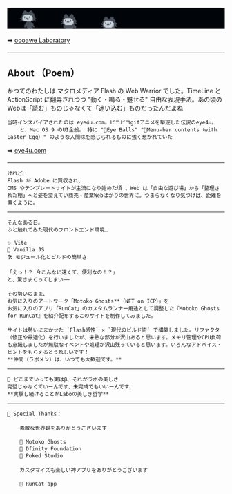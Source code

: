 
![electrocat](/docs/assets/soPretty.png)
  
➡️ [oooawe Laboratory](https://oooawe.github.io/)  


---  
  
  
## About （Poem）

かつてのわたしは マクロメディア Flash の Web Warrior でした。TimeLine と ActionScript に翻弄されつつ "動く・鳴る・魅せる" 自由な表現手法。あの頃の Webは「読む」ものじゃなくて「迷い込む」ものだったんだよね
    
    当時インスパイアされたのは eye4u.com。ピコピコgifアニメを駆逐した伝説のeye4u。
		と、Mac OS 9 のUI全般。 特に "👀Eye Balls" "🍎Menu-bar contents（with Easter Egg）" のような人間味を感じられるものに強く惹かれていた

➡️ [eye4u.com](https://web.archive.org/web/20040815055936/http://www.eye4u.com/home/)  
  
  
---  
  
  
    けれど、  
    Flash が Adobe に買収され、  
    CMS やテンプレートサイトが主流になり始めた頃 、Web は「自由な遊び場」から「整理された棚」へと姿を変えてい商売・産業Webばかりの世界に。つまらなくなり気づけば、距離を置くように。

  
---

  
    そんなある日。  
    ふと触れてみた現代のフロントエンド環境…
    
```
✨ Vite
🧩 Vanilla JS
🛠️ モジュール化とビルドの簡単さ
```
	
    「えっ！？ 今こんなに速くて、便利なの！？」    
    と、驚きまくってしまい──

    その勢いのまま、  
    お気に入りのアートワーク「Motoko Ghosts**（NFT on ICP）」を
    お気に入りのアプリ「RunCat」のカスタムランナー用途として調整した『Motoko Ghosts for RunCat』を紹介配布するこのサイトを制作してみました。
		
	サイトは勢いにまかせた `Flash感性` × `現代のビルド術` で構築しました。リファクタ（修正や最適化）を行いましたが、未熟な部分が沢山あると思います。メモリ管理やCPU負荷も意識しましたが無駄なイベントや処理が沢山残っていると思います。いろんなアドバイス・ヒントをもらえるとうれしいです！  
    **仲間（ラボメン）は、いつでも大歓迎です。**  

  
---

    🧬 どこまでいっても実はβ、それがラボの美しさ  
    完璧じゃなくていーんです、未完成でもいいーんです、  
    **実験し続けることがLaboの美しき哲学**
  

---  
	💚 Special Thanks： 	
 
		素敵な世界観をありがとうございます		
 
		💚 Motoko Ghosts  
		💚 Dfinity Foundation
		💚 Poked Studio		
 
		カスタマイズも楽しい神アプリをありがとうございます		
 
		💚 RunCat app

   
